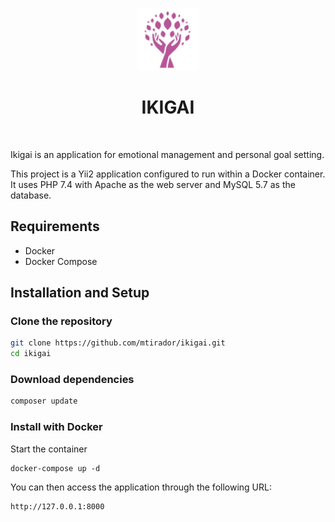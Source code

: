 
<p align="center">
    <img src="./web/images/morado.png" height="100px">
    <h1 align="center">IKIGAI</h1>
    <br>
</p>
Ikigai is an application for emotional management and personal goal setting.

This project is a Yii2 application configured to run within a Docker container. It uses PHP 7.4 with Apache as the web server and MySQL 5.7 as the database.

## Requirements

- Docker
- Docker Compose
  
## Installation and Setup

### Clone the repository

```bash
git clone https://github.com/mtirador/ikigai.git
cd ikigai

```
### Download dependencies

```bash
composer update
```

### Install with Docker   
    
Start the container

    docker-compose up -d
    
You can then access the application through the following URL:

    http://127.0.0.1:8000
